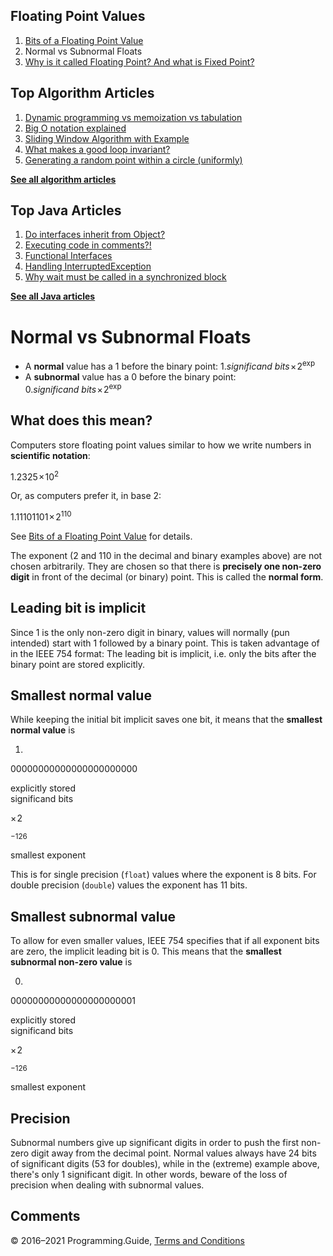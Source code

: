 



## Floating Point Values

1.  [Bits of a Floating Point Value](bits-of-a-floating-point-value.html)
2.  Normal vs Subnormal Floats
3.  [Why is it called Floating Point? And what is Fixed Point?](why-is-it-called-floating-point-and-what-is-fixed-point.html)

## Top Algorithm Articles

1.  [Dynamic programming vs memoization vs tabulation](dynamic-programming-vs-memoization-vs-tabulation.html)
2.  [Big O notation explained](big-o-notation-explained.html)
3.  [Sliding Window Algorithm with Example](sliding-window-example.html)
4.  [What makes a good loop invariant?](what-makes-a-good-loop-invariant.html)
5.  [Generating a random point within a circle (uniformly)](random-point-within-circle.html)

[**See all algorithm articles**](algorithms.html)



## Top Java Articles

1.  [Do interfaces inherit from Object?](java/do-interfaces-inherit-from-object.html)
2.  [Executing code in comments?!](java/executing-code-in-comments.html)
3.  [Functional Interfaces](java/functional-interfaces.html)
4.  [Handling InterruptedException](java/handling-interrupted-exceptions.html)
5.  [Why wait must be called in a synchronized block](java/why-wait-must-be-in-synchronized.html)

[**See all Java articles**](java/index.html)

# Normal vs Subnormal Floats

- A **normal** value has a 1 before the binary point: <span style="white-space: nowrap">1.<span style="font-style: italic">significand bits</span> × 2<sup>exp</sup></span>
- A **subnormal** value has a 0 before the binary point: <span style="white-space: nowrap">0.<span style="font-style: italic">significand bits</span> × 2<sup>exp</sup></span>

## What does this mean?

Computers store floating point values similar to how we write numbers in **scientific notation**:

1.2325 × 10<sup>2</sup>

Or, as computers prefer it, in base 2:

1.11101101 × 2<sup>110</sup>

See [Bits of a Floating Point Value](bits-of-a-floating-point-value.html) for details.

The exponent (2 and 110 in the decimal and binary examples above) are not chosen arbitrarily. They are chosen so that there is **precisely one non-zero digit** in front of the decimal (or binary) point. This is called the **normal form**.

## Leading bit is implicit

Since 1 is the only non-zero digit in binary, values will normally (pun intended) start with 1 followed by a binary point. This is taken advantage of in the IEEE 754 format: The leading bit is implicit, i.e. only the bits after the binary point are stored explicitly.

## Smallest normal value

While keeping the initial bit implicit saves one bit, it means that the **smallest normal value** is

1.

00000000000000000000000

explicitly stored  
significand bits

× 2

<sup>−126</sup>

smallest exponent

This is for single precision (`float`) values where the exponent is 8 bits. For double precision (`double`) values the exponent has 11 bits.

## Smallest subnormal value

To allow for even smaller values, IEEE 754 specifies that if all exponent bits are zero, the implicit leading bit is 0. This means that the **smallest subnormal non-zero value** is

0.

00000000000000000000001

explicitly stored  
significand bits

× 2

<sup>−126</sup>

smallest exponent

## Precision

Subnormal numbers give up significant digits in order to push the first non-zero digit away from the decimal point. Normal values always have 24 bits of significant digits (53 for doubles), while in the (extreme) example above, there's only 1 significant digit. In other words, beware of the loss of precision when dealing with subnormal values.

## Comments



© 2016–2021 Programming.Guide, [Terms and Conditions](terms-and-conditions.html)
